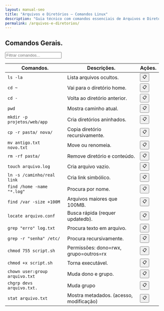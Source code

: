 ```yaml
---
layout: manual-seo
title: "Arquivos e Diretórios — Comandos Linux"
description: "Guia técnico com comandos essenciais de Arquivos e Diretórios. Copie, cole e use direto no terminal. Organizado por arquivos e diretórios."
permalink: /arquivos-e-diretorios/
---
```



<section>



<h2>Comandos Gerais.</h2>



<input type="text" oninput="filtrarLinhas(this.value)" placeholder="Filtrar comandos...">
<script>
function filtrarLinhas(termo) {
  const linhas = document.querySelectorAll('tbody tr');
  linhas.forEach(linha => {
    linha.style.display = linha.textContent.toLowerCase().includes(termo.toLowerCase()) ? '' : 'none';
  });
}
</script>


<div class="table-container">
<table class="evergreen-table">
  <thead>
    <tr>
      <th>Comandos.</th>
      <th>Descrições.</th>
      <th>Ações.</th>
    </tr>
  </thead>
  <tbody>
    <tr>
      <td data-label="Comando"><code>ls -la</code></td>
      <td data-label="Descrição">Lista arquivos ocultos.</td>
      <td data-label="Ação"><button class="copy-btn" data-command="ls -la">📋</button></td>
    </tr>
    <tr>
      <td data-label="Comando"><code>cd ~</code></td>
      <td data-label="Descrição">Vai para o diretório home.</td>
      <td data-label="Ação"><button class="copy-btn" data-command="cd ~">📋</button></td>
    </tr>
    <tr>
      <td data-label="Comando"><code>cd -</code></td>
      <td data-label="Descrição">Volta ao diretório anterior.</td>
      <td data-label="Ação"><button class="copy-btn" data-command="cd -">📋</button></td>
    </tr>
    <tr>
      <td data-label="Comando"><code>pwd</code></td>
      <td data-label="Descrição">Mostra caminho atual.</td>
      <td data-label="Ação"><button class="copy-btn" data-command="pwd">📋</button></td>
    </tr>
    <tr>
      <td data-label="Comando"><code>mkdir -p projetos/web/app</code></td>
      <td data-label="Descrição">Cria diretórios aninhados.</td>
      <td data-label="Ação"><button class="copy-btn" data-command="mkdir -p projetos/web/app">📋</button></td>
    </tr>
    <tr>
      <td data-label="Comando"><code>cp -r pasta/ nova/</code></td>
      <td data-label="Descrição">Copia diretório recursivamente.</td>
      <td data-label="Ação"><button class="copy-btn" data-command="cp -r pasta/ nova/">📋</button></td>
    </tr>
    <tr>
      <td data-label="Comando"><code>mv antigo.txt novo.txt</code></td>
      <td data-label="Descrição">Move ou renomeia.</td>
      <td data-label="Ação"><button class="copy-btn" data-command="mv antigo.txt novo.txt">📋</button></td>
    </tr>
    <tr>
      <td data-label="Comando"><code>rm -rf pasta/</code></td>
      <td data-label="Descrição">Remove diretório e conteúdo.</td>
      <td data-label="Ação"><button class="copy-btn" data-command="rm -rf pasta/">📋</button></td>
    </tr>
    <tr>
      <td data-label="Comando"><code>touch arquivo.log</code></td>
      <td data-label="Descrição">Cria arquivo vazio.</td>
      <td data-label="Ação"><button class="copy-btn" data-command="touch arquivo.log">📋</button></td>
    </tr>
    <tr>
      <td data-label="Comando"><code>ln -s /caminho/real link</code></td>
      <td data-label="Descrição">Cria link simbólico.</td>
      <td data-label="Ação"><button class="copy-btn" data-command="ln -s /caminho/real link">📋</button></td>
    </tr>
    <tr>
      <td data-label="Comando"><code>find /home -name "*.log"</code></td>
      <td data-label="Descrição">Procura por nome.</td>
      <td data-label="Ação"><button class="copy-btn" data-command="find /home -name &quot;*.log&quot;">📋</button></td>
    </tr>
    <tr>
      <td data-label="Comando"><code>find /var -size +100M</code></td>
      <td data-label="Descrição">Arquivos maiores que 100MB.</td>
      <td data-label="Ação"><button class="copy-btn" data-command="find /var -size +100M">📋</button></td>
    </tr>
    <tr>
      <td data-label="Comando"><code>locate arquivo.conf</code></td>
      <td data-label="Descrição">Busca rápida (requer updatedb).</td>
      <td data-label="Ação"><button class="copy-btn" data-command="locate arquivo.conf">📋</button></td>
    </tr>
    <tr>
      <td data-label="Comando"><code>grep "erro" log.txt</code></td>
      <td data-label="Descrição">Procura texto em arquivo.</td>
      <td data-label="Ação"><button class="copy-btn" data-command="grep &quot;erro&quot; log.txt">📋</button></td>
    </tr>
    <tr>
      <td data-label="Comando"><code>grep -r "senha" /etc/</code></td>
      <td data-label="Descrição">Procura recursivamente.</td>
      <td data-label="Ação"><button class="copy-btn" data-command="grep -r &quot;senha&quot; /etc/">📋</button></td>
    </tr>
    <tr>
      <td data-label="Comando"><code>chmod 755 script.sh</code></td>
      <td data-label="Descrição">Permissões: dono=rwx, grupo=outros=rx</td>
      <td data-label="Ação"><button class="copy-btn" data-command="chmod 755 script.sh">📋</button></td>
    </tr>
    <tr>
      <td data-label="Comando"><code>chmod +x script.sh</code></td>
      <td data-label="Descrição">Torna executável.</td>
      <td data-label="Ação"><button class="copy-btn" data-command="chmod +x script.sh">📋</button></td>
    </tr>
    <tr>
      <td data-label="Comando"><code>chown user:group arquivo.txt</code></td>
      <td data-label="Descrição">Muda dono e grupo.</td>
      <td data-label="Ação"><button class="copy-btn" data-command="chown user:group arquivo.txt">📋</button></td>
    </tr>
    <tr>
      <td data-label="Comando"><code>chgrp devs arquivo.txt.</code></td>
      <td data-label="Descrição">Muda grupo</td>
      <td data-label="Ação"><button class="copy-btn" data-command="chgrp devs arquivo.txt">📋</button></td>
    </tr>
    <tr>
      <td data-label="Comando"><code>stat arquivo.txt</code></td>
      <td data-label="Descrição">Mostra metadados. (acesso, modificação)</td>
      <td data-label="Ação"><button class="copy-btn" data-command="stat arquivo.txt">📋</button></td>
    </tr>
  </tbody>
</table>
</div>





</section>
